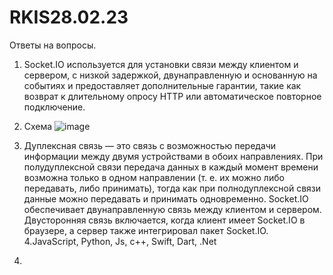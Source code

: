 # RKIS28.02.23

Ответы на вопросы.
1.	Socket.IO используется для установки связи между клиентом и сервером, с низкой задержкой, двунаправленную и основанную на событиях и предоставляет дополнительные гарантии, такие как возврат к длительному опросу HTTP или автоматическое повторное подключение.
2.	Схема ![image](https://user-images.githubusercontent.com/114661311/221843291-f3d71daf-b547-4d83-a226-3303e0e2ac80.png)

3.	Дуплексная связь — это связь с возможностью передачи информации между двумя устройствами в обоих направлениях. При полудуплексной связи передача данных в каждый момент времени возможна только в одном направлении (т. е. их можно либо передавать, либо принимать), тогда как при полнодуплексной связи данные можно передавать и принимать одновременно. Socket.IO обеспечивает двунаправленную связь между клиентом и сервером. Двусторонняя связь включается, когда клиент имеет Socket.IO в браузере, а сервер также интегрировал пакет Socket.IO.
4.JavaScript, Python, Js, c++, Swift, Dart, .Net
5.

